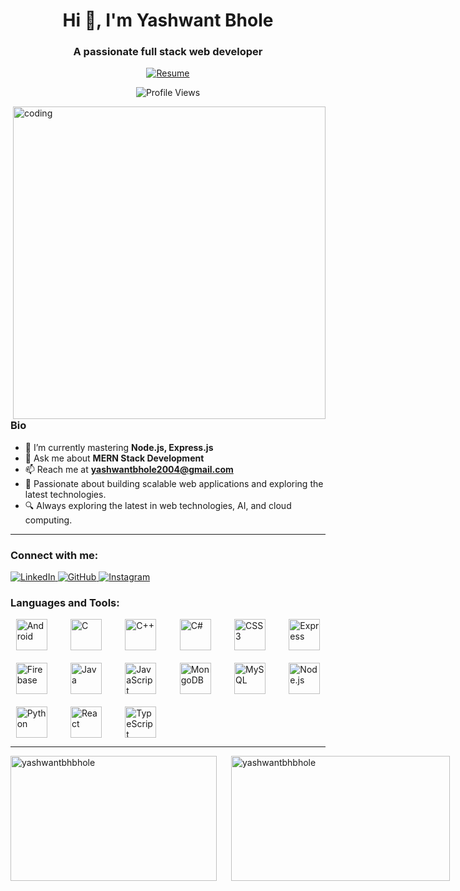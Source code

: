 <h1 align="center">Hi 👋, I'm Yashwant Bhole</h1>
<h3 align="center">A passionate full stack web developer</h3>

<p align="center">
  <a href="https://drive.google.com/file/d/1_wCss44QnnjdtQ5iStBzVvi1fHAPMQ8H/view?usp=sharing/view?usp=sharing" target="_blank">
    <img src="https://img.shields.io/badge/Resume-Download-blue?style=for-the-badge&logo=adobeacrobatreader&logoColor=white" alt="Resume" />
  </a>
</p>

<p align="center">
  <img src="https://komarev.com/ghpvc/?username=YashwantBhole&label=Profile%20views&color=0e75b6&style=flat" alt="Profile Views" />
</p>

<img align="right" alt="coding" width="500" src="https://images-wixmp-ed30a86b8c4ca887773594c2.wixmp.com/f/c83c004e-1370-4756-88e5-4071de797088/dgdq8br-09cc7ad6-a021-47a5-b0e0-917b12b0f7a7.gif?token=eyJ0eXAiOiJKV1QiLCJhbGciOiJIUzI1NiJ9.eyJzdWIiOiJ1cm46YXBwOjdlMGQxODg5ODIyNjQzNzNhNWYwZDQxNWVhMGQyNmUwIiwiaXNzIjoidXJuOmFwcDo3ZTBkMTg4OTgyMjY0MzczYTVmMGQ0MTVlYTBkMjZlMCIsIm9iaiI6W1t7InBhdGgiOiJcL2ZcL2M4M2MwMDRlLTEzNzAtNDc1Ni04OGU1LTQwNzFkZTc5NzA4OFwvZGdkcThici0wOWNjN2FkNi1hMDIxLTQ3YTUtYjBlMC05MTdiMTJiMGY3YTcuZ2lmIn1dXSwiYXVkIjpbInVybjpzZXJ2aWNlOmZpbGUuZG93bmxvYWQiXX0.tqRMtE-b2QiI2nnefNxSDMJvZCcYqFmq2ccg_Xfzqb8" />

### Bio
- 🌱 I’m currently mastering **Node.js, Express.js**
- 💬 Ask me about **MERN Stack Development**
- 📫 Reach me at **yashwantbhole2004@gmail.com**
- 🚀 Passionate about building scalable web applications and exploring the latest technologies.
- 🔍 Always exploring the latest in web technologies, AI, and cloud computing.
---

<h3 align="left">Connect with me:</h3>
<p align="left">
<a href="https://www.linkedin.com/in/yashwantbhole/" target="_blank">
  <img src="https://img.shields.io/badge/LinkedIn-0077B5?style=flat&logo=linkedin&logoColor=white" alt="LinkedIn" />
</a>  
<a href="https://github.com/YashwantBhole" target="_blank">
  <img src="https://img.shields.io/badge/GitHub-181717?style=flat&logo=github&logoColor=white" alt="GitHub" />
</a>
<a href="https://instagram.com/yashwant_bhole_07" target="_blank">
  <img src="https://img.shields.io/badge/Instagram-E4405F?style=flat&logo=instagram&logoColor=white" alt="Instagram" />
</a>
</p>

<h3 align="left">Languages and Tools:</h3>
<p align="left" style="display: grid; grid-template-columns: repeat(auto-fill, minmax(60px, 1fr)); gap: 20px; justify-items: center;">
  <a href="https://developer.android.com" target="_blank" style="outline: none; border: none;">
    <img src="https://cdn.jsdelivr.net/gh/devicons/devicon/icons/android/android-original.svg" alt="Android" width="50" height="50" style="transition: transform 0.3s;"/>
  </a>
  <a href="https://www.cprogramming.com/" target="_blank" style="outline: none; border: none;">
    <img src="https://cdn.jsdelivr.net/gh/devicons/devicon/icons/c/c-original.svg" alt="C" width="50" height="50" style="transition: transform 0.3s;"/>
  </a>
  <a href="https://www.w3schools.com/cpp/" target="_blank" style="outline: none; border: none;">
    <img src="https://cdn.jsdelivr.net/gh/devicons/devicon/icons/cplusplus/cplusplus-original.svg" alt="C++" width="50" height="50" style="transition: transform 0.3s;"/>
  </a>
  <a href="https://www.w3schools.com/cs/" target="_blank" style="outline: none; border: none;">
    <img src="https://cdn.jsdelivr.net/gh/devicons/devicon/icons/csharp/csharp-original.svg" alt="C#" width="50" height="50" style="transition: transform 0.3s;"/>
  </a>
  <a href="https://www.w3schools.com/css/" target="_blank" style="outline: none; border: none;">
    <img src="https://cdn.jsdelivr.net/gh/devicons/devicon/icons/css3/css3-original.svg" alt="CSS3" width="50" height="50" style="transition: transform 0.3s;"/>
  </a>
  <a href="https://expressjs.com" target="_blank" style="outline: none; border: none;">
    <img src="https://cdn.jsdelivr.net/gh/devicons/devicon/icons/express/express-original.svg" alt="Express" width="50" height="50" style="transition: transform 0.3s;"/>
  </a>
  <a href="https://firebase.google.com/" target="_blank" style="outline: none; border: none;">
    <img src="https://cdn.jsdelivr.net/gh/devicons/devicon/icons/firebase/firebase-plain.svg" alt="Firebase" width="50" height="50" style="transition: transform 0.3s;"/>
  </a>
  <a href="https://www.java.com" target="_blank" style="outline: none; border: none;">
    <img src="https://cdn.jsdelivr.net/gh/devicons/devicon/icons/java/java-original.svg" alt="Java" width="50" height="50" style="transition: transform 0.3s;"/>
  </a>
  <a href="https://developer.mozilla.org/en-US/docs/Web/JavaScript" target="_blank" style="outline: none; border: none;">
    <img src="https://cdn.jsdelivr.net/gh/devicons/devicon/icons/javascript/javascript-original.svg" alt="JavaScript" width="50" height="50" style="transition: transform 0.3s;"/>
  </a>
  <a href="https://www.mongodb.com/" target="_blank" style="outline: none; border: none;">
    <img src="https://cdn.jsdelivr.net/gh/devicons/devicon/icons/mongodb/mongodb-original.svg" alt="MongoDB" width="50" height="50" style="transition: transform 0.3s;"/>
  </a>
  <a href="https://www.mysql.com/" target="_blank" style="outline: none; border: none;">
    <img src="https://cdn.jsdelivr.net/gh/devicons/devicon/icons/mysql/mysql-original.svg" alt="MySQL" width="50" height="50" style="transition: transform 0.3s;"/>
  </a>
  <a href="https://nodejs.org" target="_blank" style="outline: none; border: none;">
    <img src="https://cdn.jsdelivr.net/gh/devicons/devicon/icons/nodejs/nodejs-original.svg" alt="Node.js" width="50" height="50" style="transition: transform 0.3s;"/>
  </a>
  <a href="https://www.python.org" target="_blank" style="outline: none; border: none;">
    <img src="https://cdn.jsdelivr.net/gh/devicons/devicon/icons/python/python-original.svg" alt="Python" width="50" height="50" style="transition: transform 0.3s;"/>
  </a>
  <a href="https://reactjs.org/" target="_blank" style="outline: none; border: none;">
    <img src="https://cdn.jsdelivr.net/gh/devicons/devicon/icons/react/react-original.svg" alt="React" width="50" height="50" style="transition: transform 0.3s;"/>
  </a>
  <a href="https://www.typescriptlang.org/" target="_blank" style="outline: none; border: none;">
    <img src="https://cdn.jsdelivr.net/gh/devicons/devicon/icons/typescript/typescript-original.svg" alt="TypeScript" width="50" height="50" style="transition: transform 0.3s;"/>
  </a>
</p>

---

<!-- Stats Section -->
<div style="display: flex; gap: 20px;">
  <img align="left" height="200" width="330" src="https://github-readme-stats.vercel.app/api/top-langs?username=YashwantBhole&show_icons=true&locale=en&layout=compact" alt="yashwantbhbhole" />
  <img align="center" height="200"  width="350" src="https://github-readme-stats.vercel.app/api?username=YashwantBhole&show_icons=true&locale=en" alt="yashwantbhbhole" />
</div>

<!-- Hover effect for icons -->
